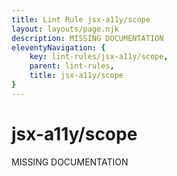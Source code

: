 ```yaml
---
title: Lint Rule jsx-a11y/scope
layout: layouts/page.njk
description: MISSING DOCUMENTATION
eleventyNavigation: {
	key: lint-rules/jsx-a11y/scope,
	parent: lint-rules,
	title: jsx-a11y/scope
}
---
```


# jsx-a11y/scope

MISSING DOCUMENTATION
